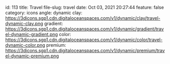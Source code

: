 id: 113
title: Travel 
file-slug: travel
date: Oct 03, 2021 20:27:44
feature: false
category: icons
angle: dynamic
clay: https://3dicons.sgp1.cdn.digitaloceanspaces.com/v1/dynamic/clay/travel-dynamic-clay.png
gradient: https://3dicons.sgp1.cdn.digitaloceanspaces.com/v1/dynamic/gradient/travel-dynamic-gradient.png
color: https://3dicons.sgp1.cdn.digitaloceanspaces.com/v1/dynamic/color/travel-dynamic-color.png
premium: https://3dicons.sgp1.cdn.digitaloceanspaces.com/v1/dynamic/premium/travel-dynamic-premium.png
